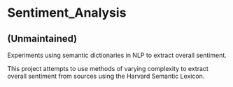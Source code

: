 # Sentiment_Analysis
## (Unmaintained)
Experiments using semantic dictionaries in NLP to extract overall sentiment.

This project attempts to use methods of varying complexity to extract overall sentiment from sources using the Harvard Semantic Lexicon.
